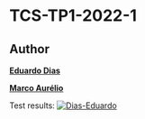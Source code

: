 TCS-TP1-2022-1
=

Author
------
[**Eduardo Dias**]( www.linkedin.com/in/eduardo-teixeira-dias)

[**Marco Aurélio**]( www.linkedin.com/in/eduardo-teixeira-dias)

Test results:
[![Dias-Eduardo](https://circleci.com/gh/Dias-Eduardo/TP1-Teste.svg?style=svg)](https://app.circleci.com/pipelines/github/Dias-Eduardo/TP1-Teste)

